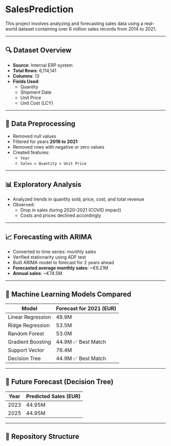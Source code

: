 # SalesPrediction
This project involves analyzing and forecasting sales data using a real-world dataset containing over 6 million sales records from 2014 to 2021.

---

## 🔍 Dataset Overview

- **Source**: Internal ERP system
- **Total Rows**: 6,114,141
- **Columns**: 13
- **Fields Used**: 
  - Quantity
  - Shipment Date
  - Unit Price
  - Unit Cost (LCY)

---

## 🧼 Data Preprocessing

- Removed null values
- Filtered for years **2016 to 2021**
- Removed rows with negative or zero values
- Created features:
  - `Year`
  - `Sales = Quantity × Unit Price`

---

## 📊 Exploratory Analysis

- Analyzed trends in quantity sold, price, cost, and total revenue
- Observed:
  - Drop in sales during 2020–2021 (COVID impact)
  - Costs and prices declined accordingly

---

## 📈 Forecasting with ARIMA

- Converted to time series: monthly sales
- Verified stationarity using ADF test
- Built ARIMA model to forecast for 2 years ahead
- **Forecasted average monthly sales**: ~€6.21M
- **Annual sales**: ~€74.5M

---

## 🤖 Machine Learning Models Compared

| Model               | Forecast for 2021 (EUR)  |
|--------------------|--------------------------|
| Linear Regression   | 49.9M                    |
| Ridge Regression    | 53.5M                    |
| Random Forest       | 53.0M                    |
| Gradient Boosting   | 44.9M ✅ Best Match       |
| Support Vector      | 76.4M                    |
| Decision Tree       | 44.9M ✅ Best Match       |

---

## 🔮 Future Forecast (Decision Tree)

| Year | Predicted Sales (EUR) |
|------|------------------------|
| 2023 | 44.95M                 |
| 2025 | 44.95M                 |

---

## 📂 Repository Structure
